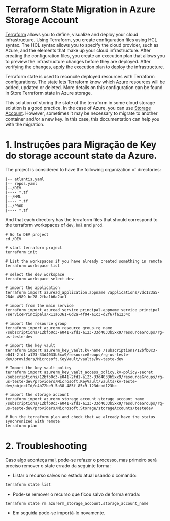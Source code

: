 # Terraform State Migration in Azure Storage Account

[Terraform](https://www.terraform.io/) allows you to define, visualize and deploy your cloud infrastructure. Using Terraform, you create configuration files using HCL syntax. The HCL syntax allows you to specify the cloud provider, such as Azure, and the elements that make up your cloud infrastructure. After creating the configuration files, you create an execution plan that allows you to preview the infrastructure changes before they are deployed. After verifying the changes, apply the execution plan to deploy the infrastructure.

Terraform state is used to reconcile deployed resources with Terraform configurations. The state lets Terraform know which Azure resources will be added, updated or deleted. More details on this configuration can be found in Store Terraform state in Azure storage.

This solution of storing the state of the terraform in some cloud storage solution is a good practice. In the case of Azure, you can use [Storage Account](https://learn.microsoft.com/en-us/azure/developer/terraform/store-state-in-azure-storage). However, sometimes it may be necessary to migrate to another container and/or a new key. In this case, this documentation can help you with the migration.


# 1. Instruções para Migração de Key do storage account state da Azure.

The project is considered to have the following organization of directories:

```
|-- atlantis.yaml
|-- repos.yaml
|--/DEV
|---- *.tf
|--/HML
|---- *.tf
|--/PROD
|---- *.tf
```

And that each directory has the terraform files that should correspond to the terraform workspaces of `dev`, `hml` and `prod`.

```
# Go to DEV project
cd /DEV

# start terraform project
terraform init

# List the workspaces if you have already created something in remote 
terraform workspace list

# select the dev workspace
terraform workspace select dev

# import the application
terraform import azuread_application.appname /applications/vdc123a5-284d-4989-bc28-2fba1b6a2ac1

# import from the main service
terraform import azuread_service_principal.appname_service_principal /servicePrincipals/x11a6361-6d2a-4f04-a1c3-d2f67fa1234x 

# import the resource group
terraform import azurerm_resource_group.rg_name /subscriptions/12bfb0c3-e041-2fd1-a123-33d4033b5xx9/resourceGroups/rg-us-teste-dev

# import the key vault
terraform import azurerm_key_vault.kv-name /subscriptions/12bfb0c3-e041-2fd1-a123-33d4033b5xx9/resourceGroups/rg-us-teste-dev/providers/Microsoft.KeyVault/vaults/kv-teste-dev

# Import the key vault policy
terraform import azurerm_key_vault_access_policy.kv-policy-secret /subscriptions/12bfb0c3-e041-2fd1-a123-33d4033b5xx9/resourceGroups/rg-us-teste-dev/providers/Microsoft.KeyVault/vaults/kv-teste-dev/objectId/c4h72be9-5a38-485f-85c9-123dcbd123bc

# import the storage account
terraform import azurerm_storage_account.storage_account_name /subscriptions/12bfb0c3-e041-2fd1-a123-33d4033b5xx9/resourceGroups/rg-us-teste-dev/providers/Microsoft.Storage/storageAccounts/testedev

# Run the terraform plan and check that we already have the status synchronized with remote
terraform plan
```

# 2. Troubleshooting

Caso algo aconteça mal, pode-se refazer o processo, mas primeiro será preciso remover o state errado da seguinte forma:

- Listar o recurso salvos no estado atual usando o comando:
```
terraform state list
```
- Pode-se remover o recurso que ficou salvo de forma errada:
```
terraform state rm azurerm_storage_account.storage_account_name
```
- Em seguida pode-se importá-lo novamente.
